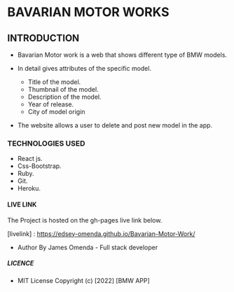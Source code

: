 # BAVARIAN  MOTOR  WORKS


## INTRODUCTION

* Bavarian Motor  work is a web  that  shows  different  type  of  BMW models.
* In  detail  gives attributes of  the  specific  model.
  * Title of the model.
  * Thumbnail of  the model.
  * Description of the model.
  * Year of  release.
  * City of model origin

* The  website allows  a  user  to  delete and post new  model in the app.




### TECHNOLOGIES USED

* React js.
* Css-Bootstrap.
* Ruby.
* Git.
* Heroku.


#### LIVE LINK

The Project  is  hosted on the  gh-pages  live link  below.

[livelink]  : https://edsey-omenda.github.io/Bavarian-Motor-Work/

* Author By James Omenda - Full stack developer

##### LICENCE

* MIT License Copyright (c) [2022] [BMW APP]

